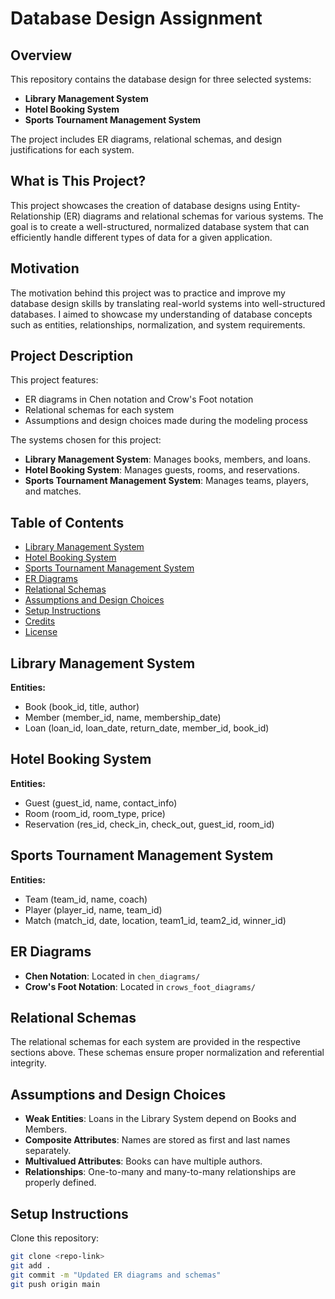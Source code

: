 # Database Design Assignment

## Overview
This repository contains the database design for three selected systems:

- **Library Management System**
- **Hotel Booking System**
- **Sports Tournament Management System**

The project includes ER diagrams, relational schemas, and design justifications for each system.

## What is This Project?
This project showcases the creation of database designs using Entity-Relationship (ER) diagrams and relational schemas for various systems. The goal is to create a well-structured, normalized database system that can efficiently handle different types of data for a given application.

## Motivation
The motivation behind this project was to practice and improve my database design skills by translating real-world systems into well-structured databases. I aimed to showcase my understanding of database concepts such as entities, relationships, normalization, and system requirements.

## Project Description
This project features:

- ER diagrams in Chen notation and Crow's Foot notation
- Relational schemas for each system
- Assumptions and design choices made during the modeling process

The systems chosen for this project:

- **Library Management System**: Manages books, members, and loans.
- **Hotel Booking System**: Manages guests, rooms, and reservations.
- **Sports Tournament Management System**: Manages teams, players, and matches.

## Table of Contents
- [Library Management System](#library-management-system)
- [Hotel Booking System](#hotel-booking-system)
- [Sports Tournament Management System](#sports-tournament-management-system)
- [ER Diagrams](#er-diagrams)
- [Relational Schemas](#relational-schemas)
- [Assumptions and Design Choices](#assumptions-and-design-choices)
- [Setup Instructions](#setup-instructions)
- [Credits](#credits)
- [License](#license)

## Library Management System
**Entities:**
- Book (book_id, title, author)
- Member (member_id, name, membership_date)
- Loan (loan_id, loan_date, return_date, member_id, book_id)

## Hotel Booking System
**Entities:**
- Guest (guest_id, name, contact_info)
- Room (room_id, room_type, price)
- Reservation (res_id, check_in, check_out, guest_id, room_id)

## Sports Tournament Management System
**Entities:**
- Team (team_id, name, coach)
- Player (player_id, name, team_id)
- Match (match_id, date, location, team1_id, team2_id, winner_id)

## ER Diagrams
- **Chen Notation**: Located in `chen_diagrams/`
- **Crow's Foot Notation**: Located in `crows_foot_diagrams/`

## Relational Schemas
The relational schemas for each system are provided in the respective sections above. These schemas ensure proper normalization and referential integrity.

## Assumptions and Design Choices
- **Weak Entities**: Loans in the Library System depend on Books and Members.
- **Composite Attributes**: Names are stored as first and last names separately.
- **Multivalued Attributes**: Books can have multiple authors.
- **Relationships**: One-to-many and many-to-many relationships are properly defined.

## Setup Instructions
Clone this repository:

```bash
git clone <repo-link>
git add .
git commit -m "Updated ER diagrams and schemas"
git push origin main



